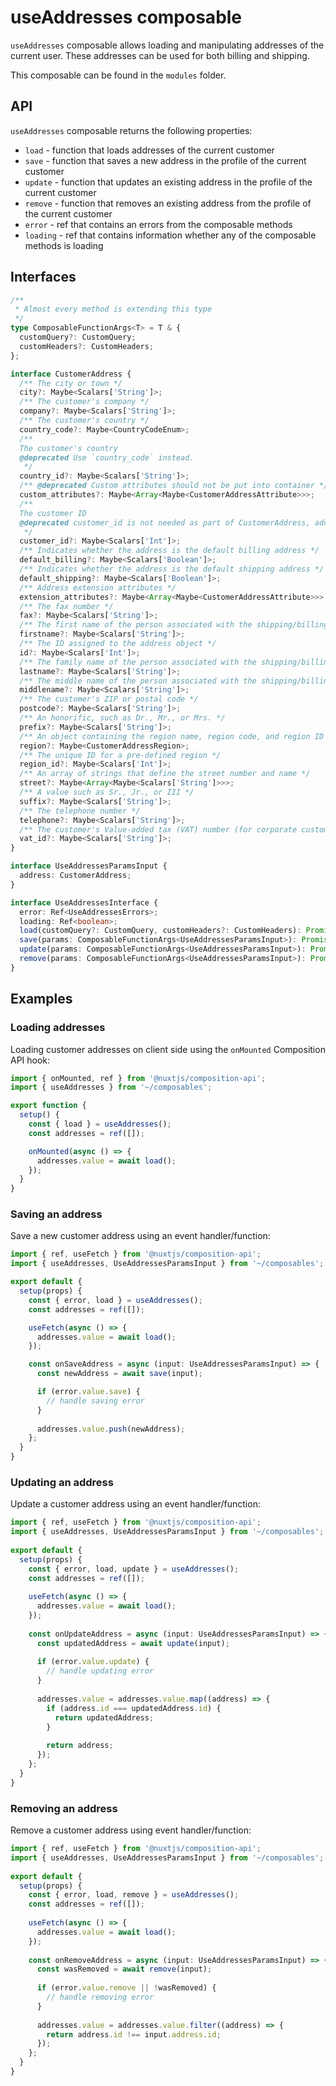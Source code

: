 # useAddresses composable

`useAddresses` composable allows loading and manipulating addresses of the current user. These addresses can be used for both billing and shipping.

This composable can be found in the `modules` folder.

## API
`useAddresses` composable returns the following properties:

- `load` - function that loads addresses of the current customer
- `save` - function that saves a new address in the profile of the current customer
- `update` - function that updates an existing address in the profile of the current customer
- `remove` - function that removes an existing address from the profile of the current customer
- `error` - ref that contains an errors from the composable methods
- `loading` - ref that contains information whether any of the composable methods is loading

## Interfaces

```ts
/**
 * Almost every method is extending this type
 */
type ComposableFunctionArgs<T> = T & {
  customQuery?: CustomQuery;
  customHeaders?: CustomHeaders;
};

interface CustomerAddress {
  /** The city or town */
  city?: Maybe<Scalars['String']>;
  /** The customer's company */
  company?: Maybe<Scalars['String']>;
  /** The customer's country */
  country_code?: Maybe<CountryCodeEnum>;
  /**
  The customer's country
  @deprecated Use `country_code` instead.
   */
  country_id?: Maybe<Scalars['String']>;
  /** @deprecated Custom attributes should not be put into container */
  custom_attributes?: Maybe<Array<Maybe<CustomerAddressAttribute>>>;
  /**
  The customer ID
  @deprecated customer_id is not needed as part of CustomerAddress, address ID (id) is unique identifier for the addresses.
   */
  customer_id?: Maybe<Scalars['Int']>;
  /** Indicates whether the address is the default billing address */
  default_billing?: Maybe<Scalars['Boolean']>;
  /** Indicates whether the address is the default shipping address */
  default_shipping?: Maybe<Scalars['Boolean']>;
  /** Address extension attributes */
  extension_attributes?: Maybe<Array<Maybe<CustomerAddressAttribute>>>;
  /** The fax number */
  fax?: Maybe<Scalars['String']>;
  /** The first name of the person associated with the shipping/billing address */
  firstname?: Maybe<Scalars['String']>;
  /** The ID assigned to the address object */
  id?: Maybe<Scalars['Int']>;
  /** The family name of the person associated with the shipping/billing address */
  lastname?: Maybe<Scalars['String']>;
  /** The middle name of the person associated with the shipping/billing address */
  middlename?: Maybe<Scalars['String']>;
  /** The customer's ZIP or postal code */
  postcode?: Maybe<Scalars['String']>;
  /** An honorific, such as Dr., Mr., or Mrs. */
  prefix?: Maybe<Scalars['String']>;
  /** An object containing the region name, region code, and region ID */
  region?: Maybe<CustomerAddressRegion>;
  /** The unique ID for a pre-defined region */
  region_id?: Maybe<Scalars['Int']>;
  /** An array of strings that define the street number and name */
  street?: Maybe<Array<Maybe<Scalars['String']>>>;
  /** A value such as Sr., Jr., or III */
  suffix?: Maybe<Scalars['String']>;
  /** The telephone number */
  telephone?: Maybe<Scalars['String']>;
  /** The customer's Value-added tax (VAT) number (for corporate customers) */
  vat_id?: Maybe<Scalars['String']>;
}

interface UseAddressesParamsInput {
  address: CustomerAddress;
}

interface UseAddressesInterface {
  error: Ref<UseAddressesErrors>;
  loading: Ref<boolean>;
  load(customQuery?: CustomQuery, customHeaders?: CustomHeaders): Promise<CustomerAddress[]>;
  save(params: ComposableFunctionArgs<UseAddressesParamsInput>): Promise<CustomerAddress>;
  update(params: ComposableFunctionArgs<UseAddressesParamsInput>): Promise<CustomerAddress>;
  remove(params: ComposableFunctionArgs<UseAddressesParamsInput>): Promise<boolean>;
}
```
## Examples

### Loading addresses

Loading customer addresses on client side using the `onMounted` Composition API hook:

```typescript
import { onMounted, ref } from '@nuxtjs/composition-api';
import { useAddresses } from '~/composables';

export function {
  setup() {
    const { load } = useAddresses();
    const addresses = ref([]);

    onMounted(async () => {
      addresses.value = await load();
    });
  }
}
   ```

### Saving an address

Save a new customer address using an event handler/function:

```typescript
import { ref, useFetch } from '@nuxtjs/composition-api';
import { useAddresses, UseAddressesParamsInput } from '~/composables';

export default {
  setup(props) {
    const { error, load } = useAddresses();
    const addresses = ref([]);

    useFetch(async () => {
      addresses.value = await load();
    });

    const onSaveAddress = async (input: UseAddressesParamsInput) => {
      const newAddress = await save(input);

      if (error.value.save) {
        // handle saving error
      }
  
      addresses.value.push(newAddress);
    };
  }
}
```

### Updating an address

Update a customer address using an event handler/function:

```typescript
import { ref, useFetch } from '@nuxtjs/composition-api';
import { useAddresses, UseAddressesParamsInput } from '~/composables';
   
export default {
  setup(props) {
    const { error, load, update } = useAddresses();
    const addresses = ref([]);
   
    useFetch(async () => {
      addresses.value = await load();
    });
   
    const onUpdateAddress = async (input: UseAddressesParamsInput) => {
      const updatedAddress = await update(input);
   
      if (error.value.update) {
        // handle updating error
      }
   
      addresses.value = addresses.value.map((address) => {
        if (address.id === updatedAddress.id) {
          return updatedAddress;
        }
   
        return address;
      });
    };
  }
}
```

### Removing an address

Remove a customer address using event handler/function:
   
```typescript
import { ref, useFetch } from '@nuxtjs/composition-api';
import { useAddresses, UseAddressesParamsInput } from '~/composables';
   
export default {
  setup(props) {
    const { error, load, remove } = useAddresses();
    const addresses = ref([]);
   
    useFetch(async () => {
      addresses.value = await load();
    });
   
    const onRemoveAddress = async (input: UseAddressesParamsInput) => {
      const wasRemoved = await remove(input);
   
      if (error.value.remove || !wasRemoved) {
        // handle removing error
      }
   
      addresses.value = addresses.value.filter((address) => {
        return address.id !== input.address.id;
      });
    };
  }
}
```


